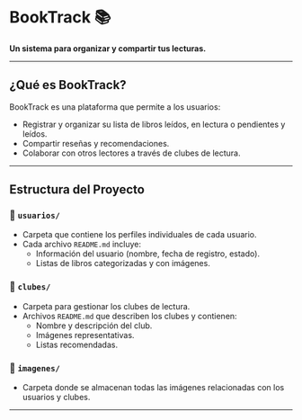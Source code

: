 # BookTrack 📚

**Un sistema para organizar y compartir tus lecturas.**

---

## ¿Qué es BookTrack?

BookTrack es una plataforma que permite a los usuarios:
- Registrar y organizar su lista de libros leídos, en lectura o pendientes y leídos.
- Compartir reseñas y recomendaciones.
- Colaborar con otros lectores a través de clubes de lectura.

---

## Estructura del Proyecto

### 📂 `usuarios/`
- Carpeta que contiene los perfiles individuales de cada usuario.
- Cada archivo `README.md` incluye:
  - Información del usuario (nombre, fecha de registro, estado).
  - Listas de libros categorizadas y con imágenes.


### 📂 `clubes/`
- Carpeta para gestionar los clubes de lectura.
- Archivos `README.md` que describen los clubes y contienen:
  - Nombre y descripción del club.
  - Imágenes representativas.
  - Listas recomendadas.

### 📂 `imagenes/`
- Carpeta donde se almacenan todas las imágenes relacionadas con los usuarios y clubes.


---
